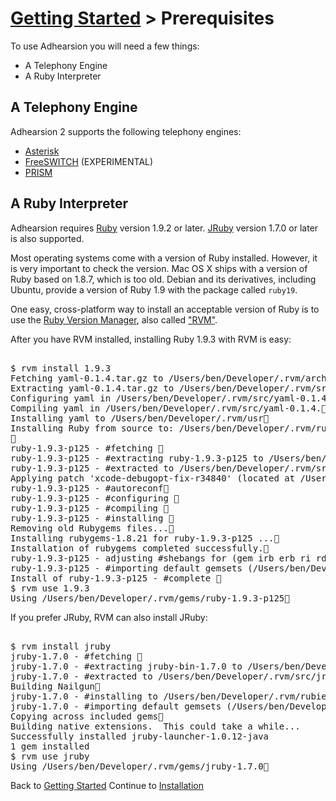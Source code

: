 # [Getting Started](/docs) > Prerequisites

To use Adhearsion you will need a few things:

* A Telephony Engine
* A Ruby Interpreter

## A Telephony Engine
Adhearsion 2 supports the following telephony engines:

* [Asterisk](/docs/getting-started/asterisk)
* [FreeSWITCH](/docs/getting-started/freeswitch) (EXPERIMENTAL)
* [PRISM](/docs/getting-started/prism)

## A Ruby Interpreter
Adhearsion requires [Ruby](http://ruby-lang.org) version 1.9.2 or later. [JRuby](http://jruby.org) version 1.7.0 or later is also supported.

Most operating systems come with a version of Ruby installed.  However, it is very important to check the version.  Mac OS X ships with a version of Ruby based on 1.8.7, which is too old.  Debian and its derivatives, including Ubuntu, provide a version of Ruby 1.9 with the package called `ruby19`.

One easy, cross-platform way to install an acceptable version of Ruby is to use the [Ruby Version Manager](http://rvm.beginrescueend.com), also called ["RVM"](http://rvm.beginrescueend.com).

After you have RVM installed, installing Ruby 1.9.3 with RVM is easy:

<pre class="terminal">

$ rvm install 1.9.3
<span class="ansi32">Fetching yaml-0.1.4.tar.gz to /Users/ben/Developer/.rvm/archives</span>
<span class="ansi32">Extracting yaml-0.1.4.tar.gz to /Users/ben/Developer/.rvm/src</span>
<span class="ansi32">Configuring yaml in /Users/ben/Developer/.rvm/src/yaml-0.1.4.</span>
<span class="ansi32">Compiling yaml in /Users/ben/Developer/.rvm/src/yaml-0.1.4.</span>
<span class="ansi32">Installing yaml to /Users/ben/Developer/.rvm/usr</span>
<span class="ansi32">Installing Ruby from source to: /Users/ben/Developer/.rvm/rubies/ruby-1.9.3-p125, this may take a while depending on your cpu(s)...
</span>
<span class="ansi32">ruby-1.9.3-p125 - #fetching </span>
<span class="ansi32">ruby-1.9.3-p125 - #extracting ruby-1.9.3-p125 to /Users/ben/Developer/.rvm/src/ruby-1.9.3-p125</span>
<span class="ansi32">ruby-1.9.3-p125 - #extracted to /Users/ben/Developer/.rvm/src/ruby-1.9.3-p125</span>
<span class="ansi32">Applying patch 'xcode-debugopt-fix-r34840' (located at /Users/ben/Developer/.rvm/patches/ruby/1.9.3/p125/xcode-debugopt-fix-r34840.diff)</span>
<span class="ansi32">ruby-1.9.3-p125 - #autoreconf</span>
<span class="ansi32">ruby-1.9.3-p125 - #configuring </span>
<span class="ansi32">ruby-1.9.3-p125 - #compiling </span>
<span class="ansi32">ruby-1.9.3-p125 - #installing </span>
<span class="ansi32">Removing old Rubygems files...</span>
<span class="ansi32">Installing rubygems-1.8.21 for ruby-1.9.3-p125 ...</span>
<span class="ansi32">Installation of rubygems completed successfully.</span>
<span class="ansi32">ruby-1.9.3-p125 - adjusting #shebangs for (gem irb erb ri rdoc testrb rake).</span>
<span class="ansi32">ruby-1.9.3-p125 - #importing default gemsets (/Users/ben/Developer/.rvm/gemsets/)</span>
<span class="ansi32">Install of ruby-1.9.3-p125 - #complete </span>
$ rvm use 1.9.3
<span class="ansi32">Using /Users/ben/Developer/.rvm/gems/ruby-1.9.3-p125</span>
</pre>

If you prefer JRuby, RVM can also install JRuby:

<pre class="terminal">

$ rvm install jruby
<span class="ansi32">jruby-1.7.0 - #fetching </span>
<span class="ansi32">jruby-1.7.0 - #extracting jruby-bin-1.7.0 to /Users/ben/Developer/.rvm/src/jruby-1.7.0</span>
<span class="ansi32">jruby-1.7.0 - #extracted to /Users/ben/Developer/.rvm/src/jruby-1.7.0</span>
<span class="ansi32">Building Nailgun</span>
<span class="ansi32">jruby-1.7.0 - #installing to /Users/ben/Developer/.rvm/rubies/jruby-1.7.0</span>
<span class="ansi32">jruby-1.7.0 - #importing default gemsets (/Users/ben/Developer/.rvm/gemsets/)</span>
<span class="ansi32">Copying across included gems</span>
Building native extensions.  This could take a while...
Successfully installed jruby-launcher-1.0.12-java
1 gem installed
$ rvm use jruby
<span class="ansi32">Using /Users/ben/Developer/.rvm/gems/jruby-1.7.0</span>
</pre>

<div class='docs-progress-nav'>
  <span class='back'>
    Back to <a href="/docs">Getting Started</a>
  </span>
  <span class='forward'>
    Continue to <a href="/docs/getting-started/installation">Installation</a>
  </span>
</div>

<a href="#" rel="docs-nav-active" style="display:none;">docs-nav-getting-started</a>
